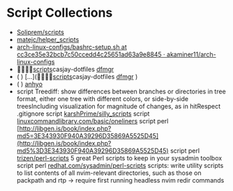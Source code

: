 # Script Collections

* [Soliprem/scripts](https://github.com/Soliprem/scripts)
* [matejc/helper_scripts](https://github.com/matejc/helper_scripts)
* [arch-linux-configs/bashrc-setup.sh at cc3ce35e32bcb7c50ccedd4c25651ad63a9e8845 · akaminer11/arch-linux-configs](https://github.com/akaminer11/arch-linux-configs/blob/cc3ce35e32bcb7c50ccedd4c25651ad63a9e8845/scripts/bashrc-setup.sh)
* [scripts](https://github.com/casjay-dotfiles/scripts)casjay-dotfiles [dfmgr](https://github.com/dfmgr)
* ( ) [...]([scripts](https://github.com/casjay-dotfiles/scripts)casjay-dotfiles [dfmgr](https://github.com/dfmgr) )
* ( ) [anhyo](https://gitlab.com/anhvo8836/scripts)
* script Treediff: show differences between branches or directories in tree format, either one tree with different colors, or side-by-side treesIncluding visualization for magnitude of changes, as in hitRespect .gitignore
script [karshPrime/silly_scripts](https://github.com/karshPrime/silly_scripts)
script [linuxcommandlibrary.com/basic/oneliners](https://linuxcommandlibrary.com/basic/oneliners)
script perl [http://libgen.is/book/index.php?md5=3E343930F940A39296D35869A5525D45](http://libgen.is/book/index.php?md5%3D3E343930F940A39296D35869A5525D45)
script perl [trizen/perl-scripts](https://github.com/trizen/perl-scripts) 5 great Perl scripts to keep in your sysadmin toolbox
script perl [redhat.com/sysadmin/perl-scripts](https://www.redhat.com/sysadmin/perl-scripts)
scripts: write utility scripts to list contents of all nvim-relevant directories, such as those on packpath and rtp -> require first running headless nvim redir commands
